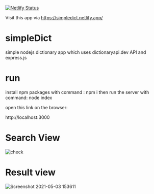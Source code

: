 [![Netlify Status](https://api.netlify.com/api/v1/badges/c5798d7a-59d1-4bb5-b73f-a278c9b23934/deploy-status)](https://app.netlify.com/sites/simpledict/deploys)

Visit this app via https://simpledict.netlify.app/
# simpleDict
simple nodejs dictionary app which uses dictionaryapi.dev API and express.js

# run
install npm packages with command : npm i
then run the server with command: node index

open this link on the browser:

http://localhost:3000


# Search View
![check](https://user-images.githubusercontent.com/54360982/116883073-77e20280-ac25-11eb-8eaa-7083f92bcec1.png)

# Result view
![Screenshot 2021-05-03 153611](https://user-images.githubusercontent.com/54360982/116882968-58e37080-ac25-11eb-9aae-f9976a36078f.png)
